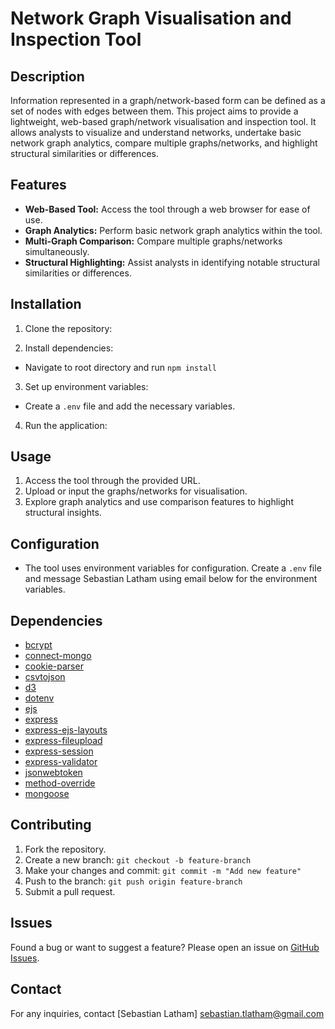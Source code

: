 # Network Graph Visualisation and Inspection Tool

## Description

Information represented in a graph/network-based form can be defined as a set of nodes with edges between them. This project aims to provide a lightweight, web-based graph/network visualisation and inspection tool. It allows analysts to visualize and understand networks, undertake basic network graph analytics, compare multiple graphs/networks, and highlight structural similarities or differences.

## Features

- **Web-Based Tool:** Access the tool through a web browser for ease of use.
- **Graph Analytics:** Perform basic network graph analytics within the tool.
- **Multi-Graph Comparison:** Compare multiple graphs/networks simultaneously.
- **Structural Highlighting:** Assist analysts in identifying notable structural similarities or differences.

## Installation

1. Clone the repository:

2. Install dependencies:

- Navigate to root directory and run `npm install`

3. Set up environment variables:

- Create a `.env` file and add the necessary variables.

4. Run the application:

## Usage

1. Access the tool through the provided URL.
2. Upload or input the graphs/networks for visualisation.
3. Explore graph analytics and use comparison features to highlight structural insights.

## Configuration

- The tool uses environment variables for configuration. Create a `.env` file and message Sebastian Latham using email below for the environment variables.

## Dependencies

- [bcrypt](https://www.npmjs.com/package/bcrypt)
- [connect-mongo](https://www.npmjs.com/package/connect-mongo)
- [cookie-parser](https://www.npmjs.com/package/cookie-parser)
- [csvtojson](https://www.npmjs.com/package/csvtojson)
- [d3](https://www.npmjs.com/package/d3)
- [dotenv](https://www.npmjs.com/package/dotenv)
- [ejs](https://www.npmjs.com/package/ejs)
- [express](https://www.npmjs.com/package/express)
- [express-ejs-layouts](https://www.npmjs.com/package/express-ejs-layouts)
- [express-fileupload](https://www.npmjs.com/package/express-fileupload)
- [express-session](https://www.npmjs.com/package/express-session)
- [express-validator](https://www.npmjs.com/package/express-validator)
- [jsonwebtoken](https://www.npmjs.com/package/jsonwebtoken)
- [method-override](https://www.npmjs.com/package/method-override)
- [mongoose](https://www.npmjs.com/package/mongoose)

## Contributing

1. Fork the repository.
2. Create a new branch: `git checkout -b feature-branch`
3. Make your changes and commit: `git commit -m "Add new feature"`
4. Push to the branch: `git push origin feature-branch`
5. Submit a pull request.

## Issues

Found a bug or want to suggest a feature? Please open an issue on [GitHub Issues](https://github.com/ydusf/Network-Visualisation-Tool/issues).

## Contact

For any inquiries, contact [Sebastian Latham] sebastian.tlatham@gmail.com
